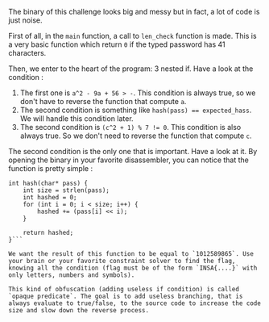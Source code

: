 The binary of this challenge looks big and messy but in fact, a lot of code is just noise.

First of all, in the `main` function, a call to `len_check` function is made. This is a very basic function which return `0` if the typed password has 41 characters.

Then, we enter to the heart of the program: 3 nested if. Have a look at the condition :
1) The first one is `a^2 - 9a + 56 > -`. This condition is always true, so we don't have to reverse the function that compute `a`.
2) The second condition is something like `hash(pass) == expected_hass`. We will handle this condition later.
3) The second condition is `(c^2 + 1) % 7 != 0`. This condition is also always true. So we don't need to reverse the function that compute `c`.

The second condition is the only one that is important. Have a look at it. By opening the binary in your favorite disassembler, you can notice that the function is pretty simple :

```
int hash(char* pass) {
    int size = strlen(pass);
    int hashed = 0;
    for (int i = 0; i < size; i++) {
        hashed += (pass[i] << i);
    }

    return hashed;
}```

We want the result of this function to be equal to `1012589865`. Use your brain or your favorite constraint solver to find the flag, knowing all the condition (flag must be of the form `INSA{....}` with only letters, numbers and symbols).

This kind of obfuscation (adding useless if condition) is called `opaque predicate`. The goal is to add useless branching, that is always evaluate to true/false, to the source code to increase the code size and slow down the reverse process. 